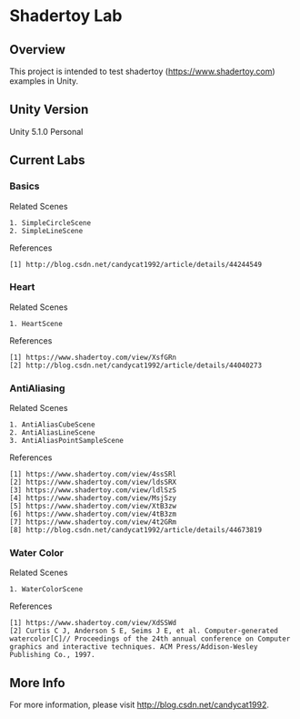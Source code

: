 # Shadertoy Lab

## Overview

This project is intended to test shadertoy (https://www.shadertoy.com) examples in Unity.

## Unity Version

Unity 5.1.0 Personal

## Current Labs

### Basics

Related Scenes

	1. SimpleCircleScene
	2. SimpleLineScene

References

	[1] http://blog.csdn.net/candycat1992/article/details/44244549

### Heart

Related Scenes

	1. HeartScene

References

	[1] https://www.shadertoy.com/view/XsfGRn
	[2] http://blog.csdn.net/candycat1992/article/details/44040273

### AntiAliasing

Related Scenes

	1. AntiAliasCubeScene
	2. AntiAliasLineScene
	3. AntiAliasPointSampleScene

References

	[1] https://www.shadertoy.com/view/4ssSRl
	[2] https://www.shadertoy.com/view/ldsSRX
	[3] https://www.shadertoy.com/view/ldlSzS
	[4] https://www.shadertoy.com/view/MsjSzy
	[5] https://www.shadertoy.com/view/XtB3zw
	[6] https://www.shadertoy.com/view/4tB3zm
	[7] https://www.shadertoy.com/view/4t2GRm
	[8] http://blog.csdn.net/candycat1992/article/details/44673819

### Water Color

Related Scenes

	1. WaterColorScene

References

	[1] https://www.shadertoy.com/view/XdSSWd
	[2] Curtis C J, Anderson S E, Seims J E, et al. Computer-generated watercolor[C]// Proceedings of the 24th annual conference on Computer graphics and interactive techniques. ACM Press/Addison-Wesley Publishing Co., 1997.

## More Info

For more information, please visit http://blog.csdn.net/candycat1992.


